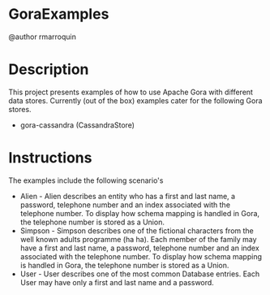 GoraExamples
============
@author rmarroquin

Description
===========

This project presents examples of how to use Apache Gora with different data stores.
Currently (out of the box) examples cater for the following Gora stores.

* gora-cassandra (CassandraStore)

Instructions
============
The examples include the following scenario's

* Alien - Alien describes an entity who has a first and last name, a password, telephone number 
  and an index associated with the telephone number. To display how schema mapping is handled 
  in Gora, the telephone number is stored as a Union.
* Simpson - Simpson describes one of the fictional characters from the well known 
  adults programme (ha ha). Each member of the family may have a first and last name, a password, 
  telephone number and an index associated with the telephone number.
  To display how schema mapping is handled in Gora, the telephone number is stored as a Union.
* User - User describes one of the most common Database entries. Each User may have only a 
  first and last name and a password.
